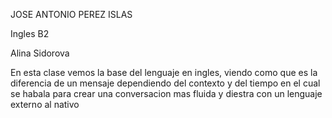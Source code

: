 JOSE ANTONIO PEREZ ISLAS

Ingles B2

Alina Sidorova

En esta clase vemos la base del lenguaje en ingles, viendo como que es la diferencia de un mensaje dependiendo del contexto y del tiempo en el cual se habala para crear una conversacion mas fluida y diestra con un lenguaje externo al nativo